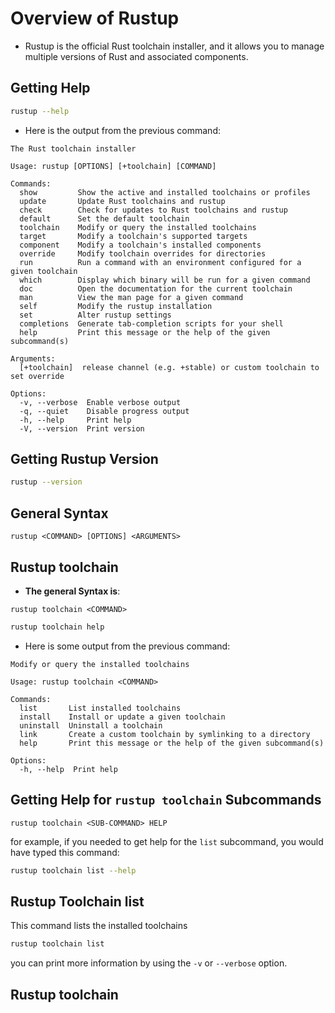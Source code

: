 # Overview of Rustup

- Rustup is the official Rust toolchain installer, and it allows you to manage multiple versions of Rust and associated components.

## Getting Help

```bash
rustup --help
```

- Here is the output from the previous command:

```text
The Rust toolchain installer

Usage: rustup [OPTIONS] [+toolchain] [COMMAND]

Commands:
  show         Show the active and installed toolchains or profiles
  update       Update Rust toolchains and rustup
  check        Check for updates to Rust toolchains and rustup
  default      Set the default toolchain
  toolchain    Modify or query the installed toolchains
  target       Modify a toolchain's supported targets
  component    Modify a toolchain's installed components
  override     Modify toolchain overrides for directories
  run          Run a command with an environment configured for a given toolchain
  which        Display which binary will be run for a given command
  doc          Open the documentation for the current toolchain
  man          View the man page for a given command
  self         Modify the rustup installation
  set          Alter rustup settings
  completions  Generate tab-completion scripts for your shell
  help         Print this message or the help of the given subcommand(s)

Arguments:
  [+toolchain]  release channel (e.g. +stable) or custom toolchain to set override

Options:
  -v, --verbose  Enable verbose output
  -q, --quiet    Disable progress output
  -h, --help     Print help
  -V, --version  Print version
```



## Getting Rustup Version

```bash
rustup --version
```

## General Syntax


```text
rustup <COMMAND> [OPTIONS] <ARGUMENTS>
```


## Rustup toolchain

- **The general Syntax is**:

```text
rustup toolchain <COMMAND>
```

```bash 
rustup toolchain help
```

- Here is some output from the previous command:


```text
Modify or query the installed toolchains

Usage: rustup toolchain <COMMAND>

Commands:
  list       List installed toolchains
  install    Install or update a given toolchain
  uninstall  Uninstall a toolchain
  link       Create a custom toolchain by symlinking to a directory
  help       Print this message or the help of the given subcommand(s)

Options:
  -h, --help  Print help
```

## Getting Help for `rustup toolchain` Subcommands


```
rustup toolchain <SUB-COMMAND> HELP
```

for example, if you needed to get help for the `list` subcommand, you would have typed this command:

```bash
rustup toolchain list --help
```

## Rustup Toolchain list

This command lists the installed toolchains

```bash
rustup toolchain list
```

you can print more information by using the `-v` or `--verbose` option.

## Rustup toolchain
